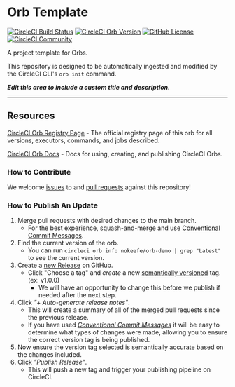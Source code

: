 # Orb Template


[![CircleCI Build Status](https://circleci.com/gh/nokeefe/orb-demo.svg?style=shield "CircleCI Build Status")](https://circleci.com/gh/nokeefe/orb-demo) [![CircleCI Orb Version](https://badges.circleci.com/orbs/nokeefe/orb-demo.svg)](https://circleci.com/orbs/registry/orb/nokeefe/orb-demo) [![GitHub License](https://img.shields.io/badge/license-MIT-lightgrey.svg)](https://raw.githubusercontent.com/nokeefe/orb-demo/master/LICENSE) [![CircleCI Community](https://img.shields.io/badge/community-CircleCI%20Discuss-343434.svg)](https://discuss.circleci.com/c/ecosystem/orbs)



A project template for Orbs.

This repository is designed to be automatically ingested and modified by the CircleCI CLI's `orb init` command.

_**Edit this area to include a custom title and description.**_

---

## Resources

[CircleCI Orb Registry Page](https://circleci.com/orbs/registry/orb/nokeefe/orb-demo) - The official registry page of this orb for all versions, executors, commands, and jobs described.

[CircleCI Orb Docs](https://circleci.com/docs/2.0/orb-intro/#section=configuration) - Docs for using, creating, and publishing CircleCI Orbs.

### How to Contribute

We welcome [issues](https://github.com/nokeefe/orb-demo/issues) to and [pull requests](https://github.com/nokeefe/orb-demo/pulls) against this repository!

### How to Publish An Update
1. Merge pull requests with desired changes to the main branch.
    - For the best experience, squash-and-merge and use [Conventional Commit Messages](https://conventionalcommits.org/).
2. Find the current version of the orb.
    - You can run `circleci orb info nokeefe/orb-demo | grep "Latest"` to see the current version.
3. Create a [new Release](https://github.com/nokeefe/orb-demo/releases/new) on GitHub.
    - Click "Choose a tag" and _create_ a new [semantically versioned](http://semver.org/) tag. (ex: v1.0.0)
      - We will have an opportunity to change this before we publish if needed after the next step.
4.  Click _"+ Auto-generate release notes"_.
    - This will create a summary of all of the merged pull requests since the previous release.
    - If you have used _[Conventional Commit Messages](https://conventionalcommits.org/)_ it will be easy to determine what types of changes were made, allowing you to ensure the correct version tag is being published.
5. Now ensure the version tag selected is semantically accurate based on the changes included.
6. Click _"Publish Release"_.
    - This will push a new tag and trigger your publishing pipeline on CircleCI.